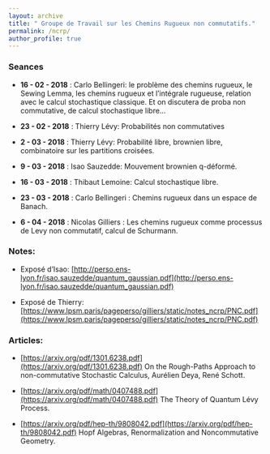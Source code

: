 ```yaml
---
layout: archive
title: " Groupe de Travail sur les Chemins Rugueux non commutatifs."
permalink: /ncrp/
author_profile: true
---
```


### Seances

*   **16 - 02 - 2018** : Carlo Bellingeri: le problème des chemins rugueux, le Sewing Lemma, les chemins rugueux et l’intégrale rugueuse, relation avec le calcul stochastique classique. Et on discutera de proba non commutative, de calcul stochastique libre…​

*   **23 - 02 - 2018** : Thierry Lévy: Probabilités non commutatives

*   **2 - 03 - 2018** : Thierry Lévy: Probabilité libre, brownien libre, combinatoire sur les partitions croisées.

*   **9 - 03 - 2018** : Isao Sauzedde: Mouvement brownien q-déformé.

*   **16 - 03 - 2018** : Thibaut Lemoine: Calcul stochastique libre.

*   **23 - 03 - 2018** : Carlo Bellingeri : Chemins rugueux dans un espace de Banach.

*   **6 - 04 - 2018** : Nicolas Gilliers : Les chemins rugueux comme processus de Levy non commutatif, calcul de Schurmann.

### Notes:


*   Exposé d’Isao: [http://perso.ens-lyon.fr/isao.sauzedde/quantum_gaussian.pdf](http://perso.ens-lyon.fr/isao.sauzedde/quantum_gaussian.pdf)

*   Exposé de Thierry: [https://www.lpsm.paris/pageperso/gilliers/static/notes_ncrp/PNC.pdf](https://www.lpsm.paris/pageperso/gilliers/static/notes_ncrp/PNC.pdf)

### Articles:


*   [https://arxiv.org/pdf/1301.6238.pdf](https://arxiv.org/pdf/1301.6238.pdf) On the Rough-Paths Approach to non-commutative Stochastic Calculus, Aurélien Deya, René Schott.

*   [https://arxiv.org/pdf/math/0407488.pdf](https://arxiv.org/pdf/math/0407488.pdf) The Theory of Quantum Lévy Process.

*   [https://arxiv.org/pdf/hep-th/9808042.pdf](https://arxiv.org/pdf/hep-th/9808042.pdf) Hopf Algebras, Renormalization and Noncommutative Geometry.
